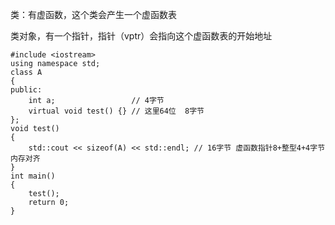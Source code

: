 类：有虚函数，这个类会产生一个虚函数表

类对象，有一个指针，指针（vptr）会指向这个虚函数表的开始地址

```
#include <iostream>
using namespace std;
class A
{
public:
    int a;                 // 4字节
    virtual void test() {} // 这里64位  8字节
};
void test()
{
    std::cout << sizeof(A) << std::endl; // 16字节 虚函数指针8+整型4+4字节内存对齐
}
int main()
{
    test();
    return 0;
}
```